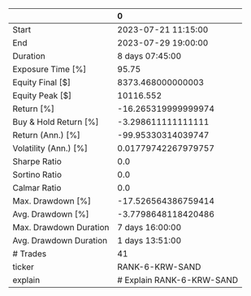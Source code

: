|                        | 0                         |
|:-----------------------|:--------------------------|
| Start                  | 2023-07-21 11:15:00       |
| End                    | 2023-07-29 19:00:00       |
| Duration               | 8 days 07:45:00           |
| Exposure Time [%]      | 95.75                     |
| Equity Final [$]       | 8373.468000000003         |
| Equity Peak [$]        | 10116.552                 |
| Return [%]             | -16.265319999999974       |
| Buy & Hold Return [%]  | -3.298611111111111        |
| Return (Ann.) [%]      | -99.95330314039747        |
| Volatility (Ann.) [%]  | 0.01779742267979757       |
| Sharpe Ratio           | 0.0                       |
| Sortino Ratio          | 0.0                       |
| Calmar Ratio           | 0.0                       |
| Max. Drawdown [%]      | -17.526564386759414       |
| Avg. Drawdown [%]      | -3.7798648118420486       |
| Max. Drawdown Duration | 7 days 16:00:00           |
| Avg. Drawdown Duration | 1 days 13:51:00           |
| # Trades               | 41                        |
| ticker                 | RANK-6-KRW-SAND           |
| explain                | # Explain RANK-6-KRW-SAND |